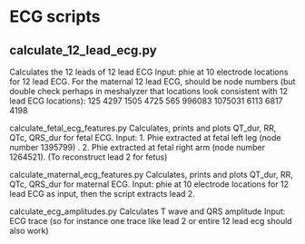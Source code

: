 # ECG scripts

## calculate_12_lead_ecg.py
Calculates the 12 leads of 12 lead ECG 
Input: phie at 10 electrode locations for 12 lead ECG. 
For the maternal 12 lead ECG, should be node numbers (but double check perhaps in meshalyzer that locations look consistent with 12 lead ECG locations): 
125 
4297 
1505
4725
565
996083
1075031
6113
6817
4198

calculate_fetal_ecg_features.py
Calculates, prints and plots QT_dur, RR, QTc, QRS_dur  for fetal ECG.
Input: 1. Phie extracted at fetal left leg (node number 1395799) . 2. Phie extracted at fetal  right arm (node number 1264521). 
(To reconstruct lead 2 for fetus)

calculate_maternal_ecg_features.py
Calculates, prints and plots QT_dur, RR, QTc, QRS_dur for maternal ECG.
Input: phie at 10 electrode locations for 12 lead ECG as input, then the script extracts lead 2. 

calculate_ecg_amplitudes.py
Calculates T wave and QRS amplitude
Input: ECG trace (so for instance one trace like lead 2 or entire 12 lead ecg should also work) 